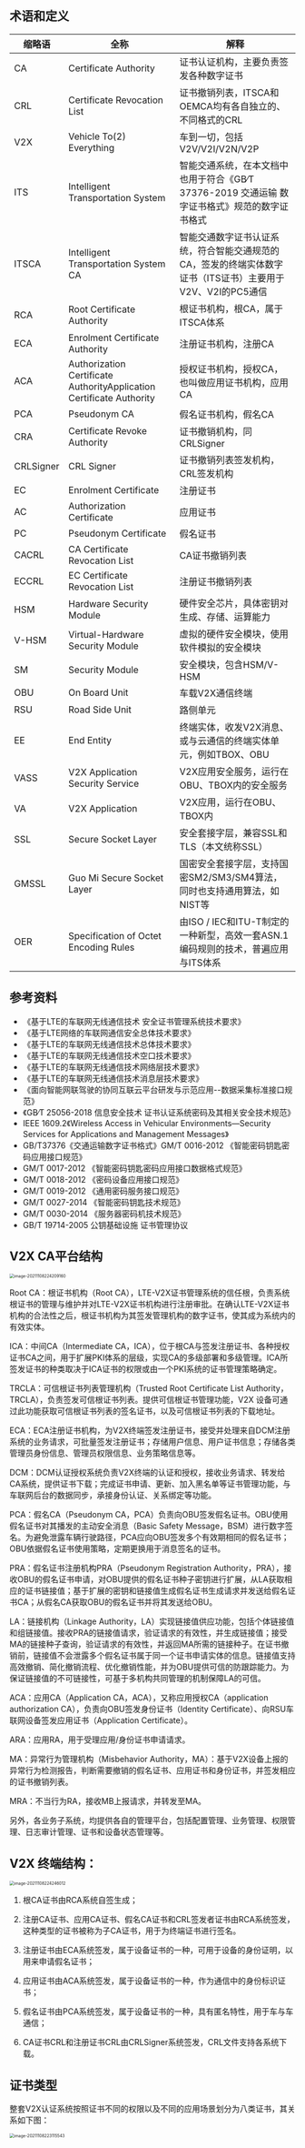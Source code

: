 ## 术语和定义

| **缩略语** | **全称**                                                     | **解释**                                                     |
| ---------- | ------------------------------------------------------------ | ------------------------------------------------------------ |
| CA         | Certificate Authority                                        | 证书认证机构，主要负责签发各种数字证书                       |
| CRL        | Certificate Revocation List                                  | 证书撤销列表，ITSCA和OEMCA均有各自独立的、不同格式的CRL      |
| V2X        | Vehicle To(2) Everything                                     | 车到一切，包括V2V/V2I/V2N/V2P                                |
| ITS        | Intelligent Transportation System                            | 智能交通系统，在本文档中也用于符合《GB∕T 37376-2019 交通运输 数字证书格式》规范的数字证书格式 |
| ITSCA      | Intelligent Transportation System CA                         | 智能交通数字证书认证系统，符合智能交通规范的CA，签发的终端实体数字证书（ITS证书）主要用于V2V、V2I的PC5通信 |
| RCA        | Root Certificate Authority                                   | 根证书机构，根CA，属于ITSCA体系                              |
| ECA        | Enrolment Certificate Authority                              | 注册证书机构，注册CA                                         |
| ACA        | Authorization Certificate AuthorityApplication Certificate Authority | 授权证书机构，授权CA，也叫做应用证书机构，应用CA             |
| PCA        | Pseudonym CA                                                 | 假名证书机构，假名CA                                         |
| CRA        | Certificate Revoke Authority                                 | 证书撤销机构，同CRLSigner                                    |
| CRLSigner  | CRL Signer                                                   | 证书撤销列表签发机构，CRL签发机构                            |
| EC         | Enrolment Certificate                                        | 注册证书                                                     |
| AC         | Authorization Certificate                                    | 应用证书                                                     |
| PC         | Pseudonym Certificate                                        | 假名证书                                                     |
| CACRL      | CA Certificate Revocation List                               | CA证书撤销列表                                               |
| ECCRL      | EC Certificate Revocation List                               | 注册证书撤销列表                                             |
| HSM        | Hardware Security Module                                     | 硬件安全芯片，具体密钥对生成、存储、运算能力                 |
| V-HSM      | Virtual-Hardware Security Module                             | 虚拟的硬件安全模块，使用软件模拟的安全模块                   |
| SM         | Security Module                                              | 安全模块，包含HSM/V-HSM                                      |
| OBU        | On Board Unit                                                | 车载V2X通信终端                                              |
| RSU        | Road Side Unit                                               | 路侧单元                                                     |
| EE         | End Entity                                                   | 终端实体，收发V2X消息、或与云通信的终端实体单元，例如TBOX、OBU |
| VASS       | V2X Application Security Service                             | V2X应用安全服务，运行在OBU、TBOX内的安全服务                 |
| VA         | V2X Application                                              | V2X应用，运行在OBU、TBOX内                                   |
| SSL        | Secure Socket Layer                                          | 安全套接字层，兼容SSL和TLS（本文统称SSL）                    |
| GMSSL      | Guo Mi Secure Socket Layer                                   | 国密安全套接字层，支持国密SM2/SM3/SM4算法，同时也支持通用算法，如NIST等 |
| OER        | Specification of Octet Encoding Rules                        | 由ISO / IEC和ITU-T制定的一种新型，高效一套ASN.1编码规则的技术，普遍应用与ITS体系 |

## **参考资料**

* 《基于LTE的车联网无线通信技术 安全证书管理系统技术要求》
* 《基于LTE网络的车联网通信安全总体技术要求》
* 《基于LTE的车联网无线通信技术总体技术要求》
* 《基于LTE的车联网无线通信技术空口技术要求》
* 《基于LTE的车联网无线通信技术网络层技术要求》
* 《基于LTE的车联网无线通信技术消息层技术要求》
* 《面向智能网联驾驶的协同互联云平台研发与示范应用--数据采集标准接口规范》
* 《GB∕T 25056-2018 信息安全技术 证书认证系统密码及其相关安全技术规范》
* IEEE 1609.2《Wireless Access in Vehicular Environments—Security Services for Applications and Management Messages》
* GB/T37376《交通运输数字证书格式》GM/T 0016-2012 《智能密码钥匙密码应用接口规范》
* GM/T 0017-2012 《智能密码钥匙密码应用接口数据格式规范》
* GM/T 0018-2012 《密码设备应用接口规范》
* GM/T 0019-2012 《通用密码服务接口规范》
* GM/T 0027-2014 《智能密码钥匙技术规范》
* GM/T 0030-2014 《服务器密码机技术规范》
* GB/T 19714-2005 公钥基础设施 证书管理协议

## V2X CA平台结构

<img src="CA 管理.assets/image-20211108224209160.png" alt="image-20211108224209160" style="zoom:50%;" />

Root CA：根证书机构（Root CA），LTE-V2X证书管理系统的信任根，负责系统根证书的管理与维护并对LTE-V2X证书机构进行注册审批。在确认LTE-V2X证书机构的合法性之后，根证书机构为其签发管理机构的数字证书，使其成为系统内的有效实体。

ICA：中间CA（Intermediate CA，ICA），位于根CA与签发注册证书、各种授权证书CA之间，用于扩展PKI体系的层级，实现CA的多级部署和多级管理。ICA所签发证书的种类取决于ICA证书的权限或由一个PKI系统的证书管理策略确定。

TRCLA：可信根证书列表管理机构（Trusted Root Certificate List Authority，TRCLA），负责签发可信根证书列表。提供可信根证书管理功能，V2X 设备可通过此功能获取可信根证书列表的签名证书，以及可信根证书列表的下载地址。

ECA：ECA注册证书机构，为V2X终端签发注册证书，接受并处理来自DCM注册系统的业务请求，可批量签发注册证书；存储用户信息、用户证书信息；存储各类管理员身份信息、管理员权限信息、业务策略信息等。

DCM：DCM认证授权系统负责V2X终端的认证和授权，接收业务请求、转发给CA系统，提供证书下载；完成证书申请、更新、加入黑名单等证书管理功能，与车联网后台的数据同步，承接身份认证、关系绑定等功能。

PCA：假名CA（Pseudonym CA，PCA）负责向OBU签发假名证书。OBU使用假名证书对其播发的主动安全消息（Basic Safety Message，BSM）进行数字签名。为避免泄露车辆行驶路径，PCA应向OBU签发多个有效期相同的假名证书；OBU依据假名证书使用策略，定期更换用于消息签名的证书。

PRA：假名证书注册机构PRA（Pseudonym Registration Authority，PRA），接收OBU的假名证书申请，对OBU提供的假名证书种子密钥进行扩展，从LA获取相应的证书链接值；基于扩展的密钥和链接值生成假名证书生成请求并发送给假名证书CA；从假名CA获取OBU的假名证书并将其发送给OBU。

LA：链接机构（Linkage Authority，LA）实现链接值供应功能，包括个体链接值和组链接值。接收PRA的链接值请求，验证请求的有效性，并生成链接值；接受MA的链接种子查询，验证请求的有效性，并返回MA所需的链接种子。在证书撤销前，链接值不会泄露多个假名证书属于同一个证书申请实体的信息。链接值支持高效撤销、简化撤销流程、优化撤销性能，并为OBU提供可信的防跟踪能力。为保证链接值的不可链接性，可基于多机构共同管理的机制保障LA的可信。

ACA：应用CA（Application CA，ACA），又称应用授权CA（application authorization CA），负责向OBU签发身份证书（Identity Certificate）、向RSU车联网设备签发应用证书（Application Certificate）。

ARA：应用RA，用于受理应用/身份证书申请请求。

MA：异常行为管理机构（Misbehavior Authority，MA）：基于V2X设备上报的异常行为检测报告，判断需要撤销的假名证书、应用证书和身份证书，并签发相应的证书撤销列表。

MRA：不当行为RA，接收MB上报请求，并转发至MA。

另外，各业务子系统，均提供各自的管理平台，包括配置管理、业务管理、权限管理、日志审计管理、证书和设备状态管理等。



## V2X 终端结构：

<img src="CA 管理.assets/image-20211108224246012.png" alt="image-20211108224246012" style="zoom:50%;" />

1) 根CA证书由RCA系统自签生成；

2) 注册CA证书、应用CA证书、假名CA证书和CRL签发者证书由RCA系统签发，这种类型的证书被称为子CA证书，用于为终端证书进行签名。

3) 注册证书由ECA系统签发，属于设备证书的一种，可用于设备的身份证明，以用来申请假名证书；

4) 应用证书由ACA系统签发，属于设备证书的一种，作为通信中的身份标识证书；

5) 假名证书由PCA系统签发，属于设备证书的一种，具有匿名特性，用于车与车通信；

6) CA证书CRL和注册证书CRL由CRLSigner系统签发，CRL文件支持各系统下载。

## 证书类型

整套V2X认证系统按照证书不同的权限以及不同的应用场景划分为八类证书，其关系如下图：

<img src="CA 管理.assets/image-20211108223115543.png" alt="image-20211108223115543" style="zoom:50%;" />

